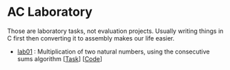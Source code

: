 # AC Laboratory
Those are laboratory tasks, not evaluation projects.
Usually writing things in C first then converting it to assembly makes our life easier.

* [lab01](https://github.com/robyzzz/isel-projects/tree/master/AC/labs/lab01/) : Multiplication of two natural numbers, using the consecutive sums algorithm [[Task](https://github.com/robyzzz/isel-projects/tree/master/AC/labs/lab01/ac_lab01.pdf)] [[Code](https://github.com/robyzzz/isel-projects/tree/master/AC/labs/lab01/lab01.S)]

